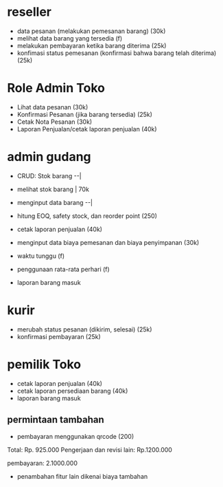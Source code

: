# reseller
- data pesanan (melakukan pemesanan barang) (30k)
- melihat data barang yang tersedia (f)
- melakukan pembayaran ketika barang diterima (25k)
- konfimasi status pemesanan (konfirmasi bahwa barang telah diterima) (25k)

# Role Admin Toko
- Lihat data pesanan (30k)
- Konfirmasi Pesanan (jika barang tersedia) (25k)
- Cetak Nota Pesanan (30k)
- Laporan Penjualan/cetak laporan penjualan (40k)

# admin gudang
- CRUD: Stok barang          --|
- melihat stok barang          | 70k
- menginput data barang      --|

- hitung EOQ, safety stock, dan reorder point (250)
- cetak laporan penjualan (40k)
- menginput data biaya pemesanan dan biaya penyimpanan (30k)
- waktu tunggu (f)
- penggunaan rata-rata perhari (f)
- laporan barang masuk

# kurir
- merubah status pesanan (dikirim, selesai) (25k)
- konfirmasi pembayaran (25k)


# pemilik Toko
- cetak laporan penjualan (40k)
- cetak laporan persediaan barang (40k)
- laporan barang masuk


## permintaan tambahan
- pembayaran menggunakan qrcode (200)

Total: Rp. 925.000
Pengerjaan dan revisi lain: Rp.1200.000

pembayaran: 2.1000.000

* penambahan fitur lain dikenai biaya tambahan
